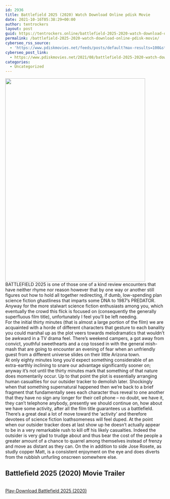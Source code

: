 ```yaml
---
id: 2936
title: Battlefield 2025 (2020) Watch Download Online pdisk Movie
date: 2021-10-16T05:38:29+00:00
author: tentrockers
layout: post
guid: https://tentrockers.online/battlefield-2025-2020-watch-download-online-pdisk-movie/
permalink: /battlefield-2025-2020-watch-download-online-pdisk-movie/
cyberseo_rss_source:
  - 'https://www.pdiskmovies.net/feeds/posts/default?max-results=100&start-index=701'
cyberseo_post_link:
  - https://www.pdiskmovies.net/2021/08/battlefield-2025-2020-watch-download.html
categories:
  - Uncategorized
---
```

<div class="separator">
  <a href="https://1.bp.blogspot.com/-i4UFNLIdeQw/YStPpllmvoI/AAAAAAAAAe0/9HSGWatkilwce2T1gT_H5pfmPzsiX3rcQCLcBGAsYHQ/s886/Battlefield%2B2025%2B%25282020%2529%2BWatch%2BDownload%2BOnline%2Bpdisk%2BMovie.jpg" imageanchor="1"><img loading="lazy" border="0" data-original-height="886" data-original-width="612" height="640" src="https://1.bp.blogspot.com/-i4UFNLIdeQw/YStPpllmvoI/AAAAAAAAAe0/9HSGWatkilwce2T1gT_H5pfmPzsiX3rcQCLcBGAsYHQ/w442-h640/Battlefield%2B2025%2B%25282020%2529%2BWatch%2BDownload%2BOnline%2Bpdisk%2BMovie.jpg" width="442" /></a>
</div>

<div>
  <div>
    <span>BATTLEFIELD 2025 is one of those one of a kind review encounters that have neither rhyme nor reason however that by one way or another still figures out how to hold all together redirecting, if dumb, low-spending plan science fiction ghastliness that imparts some DNA to 1987&#8217;s PREDATOR. Anyway for the more stalwart science fiction enthusiasts among you, which eventually the crowd this flick is focused on (consequently the generally superfluous film title), unfortunately I feel you&#8217;ll be left needing.&nbsp;</span>
  </div>
  
  <div>
    <span>For the initial thirty minutes (that is almost a large portion of the film) we are acquainted with a horde of different characters that gesture to each banality you could marshal up as the plot veers towards melodramatics that wouldn&#8217;t be awkward in a TV drama feel. There&#8217;s weekend campers, a got away from convict, youthful sweethearts and a cop tossed in with the general mish-mash that are going to encounter an evening of fear when an unfriendly guest from a different universe slides on their little Arizona town.&nbsp;</span>
  </div>
  
  <div>
    <span>At only eighty minutes long you&#8217;d expect something considerable of an extra-earthly inclining to snare our advantage significantly sooner on; anyway it&#8217;s not until the thirty minutes mark that something of that nature does momentarily occur. Up to that point the plot is essentially arranging human casualties for our outsider tracker to demolish later. Shockingly when that something supernatural happened then we&#8217;re back to a brief fragment that fundamentally sees each character thus reveal to one another that they have no sign any longer for their cell phone – no doubt, we have it, they can&#8217;t telephone anybody, presently we should continue on, how about we have some activity, after all the film title guarantees us a battlefield.&nbsp;</span>
  </div>
  
  <div>
    <span>There&#8217;s a great deal a lot of move toward the &#8216;activity&#8217; and therefore devotees of science fiction loathsomeness will feel duped. At the point when our outsider tracker does at last show up he doesn&#8217;t actually appear to be in a very remarkable rush to kill off his likely casualties. Indeed the outsider is very glad to trudge about and thus bear the cost of the people a greater amount of a chance to quarrel among themselves instead of frenzy and move as distant as they can. On the in addition to side Jose Rosete, as studly copper Matt, is a consistent enjoyment on the eye and does diverts from the rubbish unfurling onscreen somewhere else.</span>
  </div>
</div>

<div>
  <h2>
    <span>Battlefield 2025 (2020)<span> </span>Movie Trailer</span>
  </h2>
</div>

  
<a href="https://kofilink.com/1/bnYyanN0MDAyOG5j?dn=1" onclick="window.open('https://kofilink.com/1/bnYyanN0MDAyOG5j?dn=1','popup','width=600,height=600'); return false;" target="popup" rel="noopener"><br /> Play-Download Battlefield 2025 (2020)<br /> </a>
